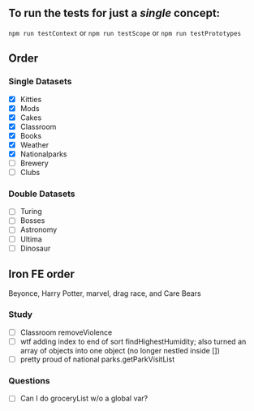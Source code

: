 ## To run the tests for just a *single* concept:

`npm run testContext` or  `npm run testScope` or  `npm run testPrototypes`

## Order

### Single Datasets
- [x] Kitties
- [x] Mods
- [x] Cakes
- [x] Classroom 
- [x] Books 
- [x] Weather
- [x] Nationalparks
- [ ] Brewery
- [ ] Clubs

### Double Datasets
- [ ] Turing 
- [ ] Bosses
- [ ] Astronomy
- [ ] Ultima
- [ ] Dinosaur

## Iron FE order

Beyonce, Harry Potter, marvel, drag race, and Care Bears

### Study
- [ ] Classroom removeViolence
- [ ] wtf adding index to end of sort findHighestHumidity; also turned an array of objects into one object (no longer nestled inside [])
- [ ] pretty proud of national parks.getParkVisitList

### Questions
- [ ] Can I do groceryList w/o a global var?